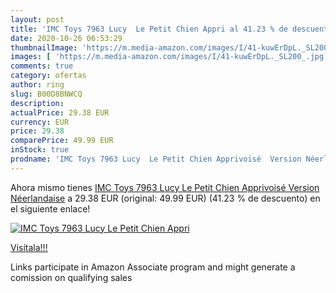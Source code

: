 ```yaml
---
layout: post
title: 'IMC Toys 7963 Lucy  Le Petit Chien Appri al 41.23 % de descuento'
date: 2020-10-26 06:53:29
thumbnailImage: 'https://m.media-amazon.com/images/I/41-kuwErDpL._SL200_.jpg'
images: [ 'https://m.media-amazon.com/images/I/41-kuwErDpL._SL200_.jpg' ]
comments: true
category: ofertas
author: ring
slug: B00D8BNWCQ
description:
actualPrice: 29.38 EUR
currency: EUR
price: 29.38
comparePrice: 49.99 EUR
inStock: true
prodname: 'IMC Toys 7963 Lucy  Le Petit Chien Apprivoisé  Version Néerlandaise'
---
```


Ahora mismo tienes [IMC Toys 7963 Lucy  Le Petit Chien Apprivoisé  Version Néerlandaise](https://www.amazon.fr/dp/B00D8BNWCQ/?tag=tolees0d-21) a 29.38 EUR (original: 49.99 EUR) (41.23 %  de descuento) en el siguiente enlace!

[![IMC Toys 7963 Lucy  Le Petit Chien Appri](https://m.media-amazon.com/images/I/41-kuwErDpL._SL200_.jpg)](https://www.amazon.fr/dp/B00D8BNWCQ/?tag=tolees0d-21)

[Visítala!!!](https://www.amazon.fr/dp/B00D8BNWCQ/?tag=tolees0d-21)

Links participate in Amazon Associate program and might generate a comission on qualifying sales

